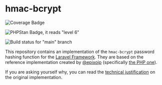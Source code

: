 # hmac-bcrypt

![Coverage Badge](https://gist.githubusercontent.com/j3j5/a143261dcd5d0d9456c01f854eccecd0/raw/2a4743a13df8e3111ffcf86738e1a4363a4f0650/badge.svg "PHPUnit coverage")

![PHPStan Badge, it reads "level 6"](https://img.shields.io/badge/PHPStan-level%206-brightgreen.svg "PHPStan Level 6")

![Build status for "main" branch](https://github.com/j3j5/hmac-bcrypt-laravel//actions/workflows/php.yml/badge.svg?branch=main "Build status")

This repository contains an implementation of the `hmac-bcrypt` password hashing function for the [Laravel Framework](https://github.com/laravel/laravel). They are based on the reference implementation created by [@epixoip]( https://github.com/epixoip ) (specifically [the PHP one](https://github.com/epixoip/hmac-bcrypt/blob/main/php/src/)).

If you are asking yourself why, you can read the [technical justification](https://github.com/epixoip/hmac-bcrypt#justification) on the original implementation.
